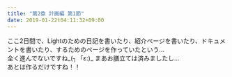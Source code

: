 ```yaml
---
title: "第2章 計画編 第1節"
date: 2019-01-22t04:11:32+09:00
---
```


ここ2日間で、Lightのための日記を書いたり、紹介ページを書いたり、ドキュメントを書いたり、するためのページを作っていたという...  
全く進んでないですね\_(┐「ε:)\_
まあお膳立ては済みましたし...  
あとは作るだけですね！！
